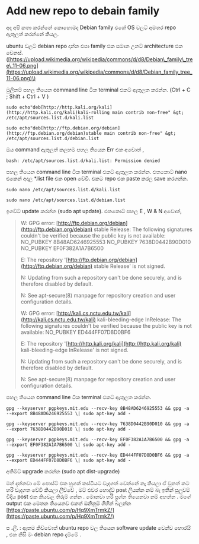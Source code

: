 # Add new repo to debain family

අද අපි කතා කරන්නේ කොහොමද Debian family එකේ OS වලට් අමතර repo ඇතුලත් කරන්නේ කියල.

ubuntu වලට් debian repo දාන්න එපා family එක සමාන උනට් architecture එක වෙනස්. \([https://upload.wikimedia.org/wikipedia/commons/d/d8/Debian\_family\_tree\_11-06.png](https://upload.wikimedia.org/wikipedia/commons/d/d8/Debian_family_tree_11-06.png)\)

මුලිනම් පහල තියෙන command line ටික terminal එකට් ඇතුලත කරන්න. \(Ctrl + C ; Shift + Ctrl + V \)

    sudo echo"deb[http://http.kali.org/kali](http://http.kali.org/kali)kali-rolling main contrib non-free" &gt; /etc/apt/sources.list.d/kali.list

    sudo echo"deb[http://ftp.debian.org/debian](http://ftp.debian.org/debian)stable main contrib non-free" &gt; /etc/apt/sources.list.d/debian.list

ඔය command ඇතුලත් කලහම පහල තියෙන Err එක අවොත් ,

```text
bash: /etc/apt/sources.list.d/kali.list: Permission denied
```

පහල තියෙන command line ටික terminal එකට් ඇතුලත කරන්න. එතකොට් nano එකෙන් අදාල \*.list file එක open වේවි. එකට repo එක paste කරල save කරගන්න.

    sudo nano /etc/apt/sources.list.d/kali.list

    sudo nano /etc/apt/sources.list.d/debian.list

ඉගව්ට් update කරන්න \(sudo apt update\). එතකොට් පහල E , W & N අවොත්,

> W: GPG error: [http://ftp.debian.org/debian](http://ftp.debian.org/debian) stable Release: The following signatures couldn't be verified because the public key is not available: NO\_PUBKEY 8B48AD6246925553 NO\_PUBKEY 7638D0442B90D010 NO\_PUBKEY EF0F382A1A7B6500
>
> E: The repository '[http://ftp.debian.org/debian](http://ftp.debian.org/debian) stable Release' is not signed.
>
> N: Updating from such a repository can't be done securely, and is therefore disabled by default.
>
> N: See apt-secure\(8\) manpage for repository creation and user configuration details.
>
> W: GPG error: [http://kali.cs.nctu.edu.tw/kali](http://kali.cs.nctu.edu.tw/kali) kali-bleeding-edge InRelease: The following signatures couldn't be verified because the public key is not available: NO\_PUBKEY ED444FF07D8D0BF6
>
> E: The repository '[http://http.kali.org/kali](http://http.kali.org/kali) kali-bleeding-edge InRelease' is not signed.
>
> N: Updating from such a repository can't be done securely, and is therefore disabled by default.
>
> N: See apt-secure\(8\) manpage for repository creation and user configuration details.

පහල තියෙන command line ටික terminal එකට් ඇතුලත කරන්න.

    gpg --keyserver pgpkeys.mit.edu --recv-key 8B48AD6246925553 && gpg -a --export 8B48AD6246925553 \| sudo apt-key add -

    gpg --keyserver pgpkeys.mit.edu --recv-key 7638D0442B90D010 && gpg -a --export 7638D0442B90D010 \| sudo apt-key add -

    gpg --keyserver pgpkeys.mit.edu --recv-key EF0F382A1A7B6500 && gpg -a --export EF0F382A1A7B6500 \| sudo apt-key add -

    gpg --keyserver pgpkeys.mit.edu --recv-key ED444FF07D8D0BF6 && gpg -a --export ED444FF07D8D0BF6 \| sudo apt-key add -

අතිම්ට් upgrade කරන්න \(sudo apt dist-upgrade\)

මන් දන්නවා මේ පොස්ට් එක හුගක් කස්ටියට වැදගත් වෙන්නේ නැ කියලා ඒ වුනත් කට හරි වැදගත වේවි කියලා ලිව්වේ , මට් එචර හොද්ට් post ලියන්න නම් බැ ඉතින් පුලුවම් විදිය post එක කියවල තිරුම් ගන්න . මොනවා හරි ප්‍රශ්න තියෙනවා නම් අහන්න . මගේ output එක මෙතන තියෙනව එකත් ඔනිනුම් ගිහින් බලන්න [https://paste.ubuntu.com/p/Hq9XmTrmkZ/](https://paste.ubuntu.com/p/Hq9XmTrmkZ/)

ප .ලි. : ඇතම කිව්වොත් ubuntu repo වල තියෙන software update වෙන්ව හොරයි , එක නිසි මං debian repo දැම්මේ .

